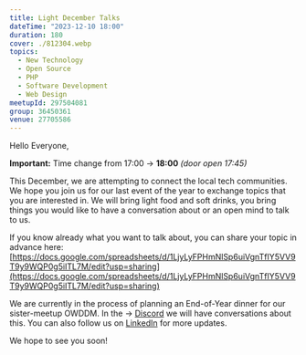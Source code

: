 ```yaml
---
title: Light December Talks
dateTime: "2023-12-10 18:00"
duration: 180
cover: ./812304.webp
topics:
  - New Technology
  - Open Source
  - PHP
  - Software Development
  - Web Design
meetupId: 297504081
group: 36450361
venue: 27705586
---
```


Hello Everyone,

**Important:** Time change from 17:00 → **18:00** _(door open 17:45)_

This December, we are attempting to connect the local tech communities.
We hope you join us for our last event of the year to exchange topics that you are interested in. We will bring light food and soft drinks, you bring things you would like to have a conversation about or an open mind to talk to us.

If you know already what you want to talk about, you can share your topic in advance here: [https://docs.google.com/spreadsheets/d/1LjyLyFPHmNlSp6uiVgnTfIY5VV9T9y9WQP0g5iITL7M/edit?usp=sharing](https://docs.google.com/spreadsheets/d/1LjyLyFPHmNlSp6uiVgnTfIY5VV9T9y9WQP0g5iITL7M/edit?usp=sharing)

We are currently in the process of planning an End-of-Year dinner for our sister-meetup OWDDM. In the → [Discord](https://owddm.com/discord) we will have conversations about this. You can also follow us on [LinkedIn](https://www.instagram.com/grottadellamore/) for more updates.

We hope to see you soon!
